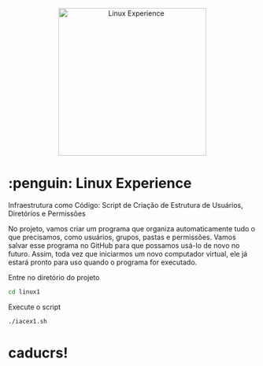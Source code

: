 


<div align="center"> <img src="https://hermes.digitalinnovation.one/tracks/606823c2-8a73-4655-947d-d41b991baf12.png" alt="Linux Experience" width="300"> </div> 


<h1>:penguin: Linux Experience</h1>

Infraestrutura como Código: Script de Criação de Estrutura de Usuários, Diretórios e Permissões

No projeto, vamos criar um programa que organiza automaticamente tudo o que precisamos, como usuários, grupos, pastas e permissões. Vamos salvar esse programa no GitHub para que possamos usá-lo de novo no futuro. Assim, toda vez que iniciarmos um novo computador virtual, ele já estará pronto para uso quando o programa for executado.



Entre no diretório do projeto
```bash 
cd linux1
```
Execute o script
```bash
./iacex1.sh
```

# caducrs!
